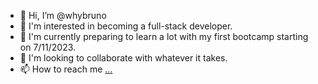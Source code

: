 - 👋 Hi, I’m @whybruno
- 👀 I'm interested in becoming a full-stack developer.
- 🌱 I'm currently preparing to learn a lot with my first bootcamp starting on 7/11/2023.
- 💞️ I'm looking to collaborate with whatever it takes.
- 📫 How to reach me [...](https://twitter.com/whybrunodev)

<!---
whybruno/whybruno is a ✨ special ✨ repository because its `README.md` (this file) appears on your GitHub profile.
You can click the Preview link to take a look at your changes.
--->
